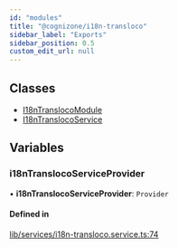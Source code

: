 ```yaml
---
id: "modules"
title: "@cognizone/i18n-transloco"
sidebar_label: "Exports"
sidebar_position: 0.5
custom_edit_url: null
---
```


## Classes

- [I18nTranslocoModule](classes/I18nTranslocoModule)
- [I18nTranslocoService](classes/I18nTranslocoService)

## Variables

### i18nTranslocoServiceProvider

• **i18nTranslocoServiceProvider**: `Provider`

#### Defined in

[lib/services/i18n-transloco.service.ts:74](https://github.com/cognizone/ng-cognizone/blob/0401c67/libs/i18n-transloco/src/lib/services/i18n-transloco.service.ts#L74)
